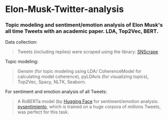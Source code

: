 # Elon-Musk-Twitter-analysis
### Topic modeling and sentiment/emotion analysis of Elon Musk's all time Tweets with an academic paper. LDA, Top2Vec, BERT.

Data collection:
> Tweets (including replies) were scraped using the library: [SNScrape](https://github.com/JustAnotherArchivist/snscrape)


Topic modeling:
> Gensim (for topic modeling using LDA/ CoherenceModel for calculating model coherence), pyLDAvis (for visualizing topics), Top2Vec, Spacy, NLTK, Seaborn. 


For sentiment and emotion analysis of all Tweets:
> A RoBERTa model (by [Hugging Face](https://huggingface.co) for sentiment/emotion analysis: [pysentimiento](https://github.com/pysentimiento/pysentimiento), which is trained on a huge corpora of millions Tweets, was perfect for this task. 
